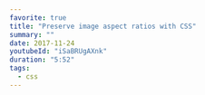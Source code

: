 ```yaml
---
favorite: true
title: "Preserve image aspect ratios with CSS"
summary: ""
date: 2017-11-24
youtubeId: "iSaBRUgAXnk"
duration: "5:52"
tags:
  - css
---
```

